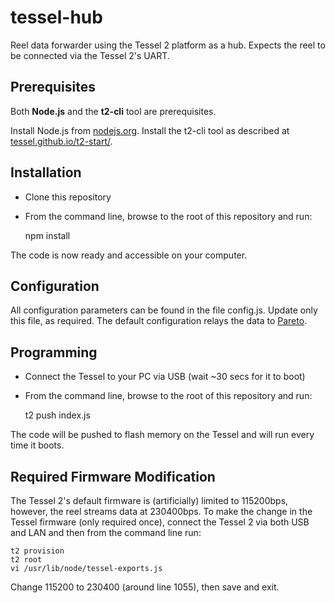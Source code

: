 tessel-hub
==========

Reel data forwarder using the Tessel 2 platform as a hub.  Expects the reel to be connected via the Tessel 2's UART.


Prerequisites
-------------

Both __Node.js__ and the __t2-cli__ tool are prerequisites.

Install Node.js from [nodejs.org](https://nodejs.org).  Install the t2-cli tool as described at [tessel.github.io/t2-start/](http://tessel.github.io/t2-start/).


Installation
------------

- Clone this repository
- From the command line, browse to the root of this repository and run:

    npm install

The code is now ready and accessible on your computer.


Configuration
-------------

All configuration parameters can be found in the file config.js.  Update only this file, as required.  The default configuration relays the data to [Pareto](https://getpareto.com).


Programming
-----------

- Connect the Tessel to your PC via USB (wait ~30 secs for it to boot)
- From the command line, browse to the root of this repository and run:

    t2 push index.js

The code will be pushed to flash memory on the Tessel and will run every time it boots.


Required Firmware Modification
------------------------------

The Tessel 2's default firmware is (artificially) limited to 115200bps, however, the reel streams data at 230400bps.  To make the change in the Tessel firmware (only required once), connect the Tessel 2 via both USB and LAN and then from the command line run:

    t2 provision
    t2 root
    vi /usr/lib/node/tessel-exports.js

Change 115200 to 230400 (around line 1055), then save and exit.
